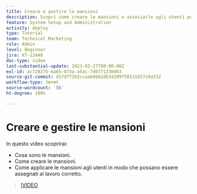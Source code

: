 ```yaml
---
title: Creare e gestire le mansioni
description: Scopri come creare le mansioni e associarle agli utenti per effettuare assegnazioni migliori.
feature: System Setup and Administration
activity: deploy
type: Tutorial
team: Technical Marketing
role: Admin
level: Beginner
jira: KT-12448
doc-type: video
last-substantial-update: 2023-03-27T00:00:00Z
exl-id: ac72827b-6a65-473a-a5ac-7d0771230d63
source-git-commit: d17df7162ccaab6b62db34209f50131927c0a532
workflow-type: tm+mt
source-wordcount: '56'
ht-degree: 100%

---
```


# Creare e gestire le mansioni

In questo video scoprirai:

* Cosa sono le mansioni.
* Come creare le mansioni.
* Come applicare le mansioni agli utenti in modo che possano essere assegnati al lavoro corretto.

>[!VIDEO](https://video.tv.adobe.com/v/3416966/?quality=12&learn=on&enablevpops)
